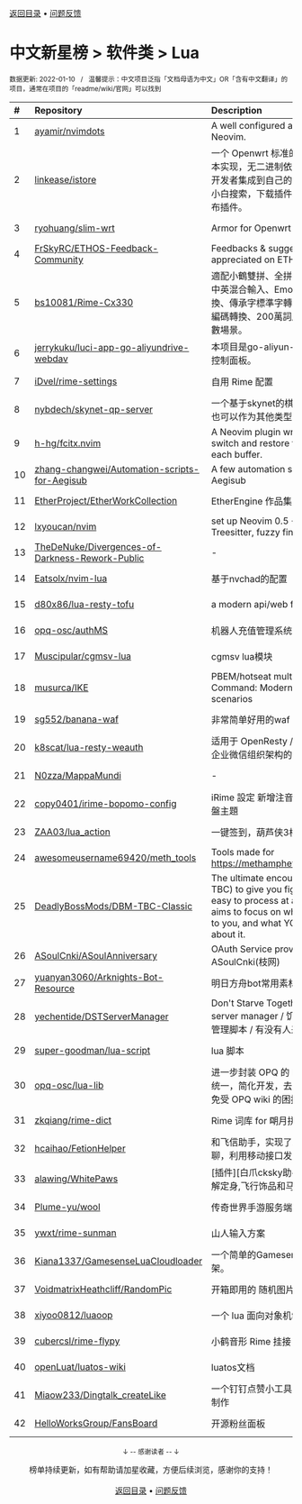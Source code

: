 <a href="https://gitee.com/GrowingGit/GitHub-Chinese-Top-Charts#github中文排行榜">返回目录</a> • <a href="/content/docs/feedback.md">问题反馈</a>

# 中文新星榜 > 软件类 > Lua
<sub>数据更新: 2022-01-10&nbsp;&nbsp;&nbsp;/&nbsp;&nbsp;&nbsp;温馨提示：中文项目泛指「文档母语为中文」OR「含有中文翻译」的项目，通常在项目的「readme/wiki/官网」可以找到</sub>

|#|Repository|Description|Stars|Updated|Created|
|:-|:-|:-|:-|:-|:-|
|1|[ayamir/nvimdots](https://gitee.com/ayamir/nvimdots)|A well configured and structured Neovim.|364|2022-01-09|2021-06-19|
|2|[linkease/istore](https://gitee.com/linkease/istore)|一个 Openwrt 标准的软件中心，纯脚本实现，无二进制依赖。支持其它固件开发者集成到自己的固件里面。更方便小白搜索，下载插件。更方便开发者发布插件。|105|2021-12-21|2021-08-24|
|3|[ryohuang/slim-wrt](https://gitee.com/ryohuang/slim-wrt)|Armor for Openwrt|66|2021-11-15|2021-02-20|
|4|[FrSkyRC/ETHOS-Feedback-Community](https://gitee.com/FrSkyRC/ETHOS-Feedback-Community)|Feedbacks & suggestion are very appreciated on ETHOS of FrSky|59|2022-01-08|2021-03-09|
|5|[bs10081/Rime-Cx330](https://gitee.com/bs10081/Rime-Cx330)|適配小鶴雙拼、全拼、五筆：支持部分中英混合輸入、Emoji輸入、簡繁轉換、傳承字標準字轉換、UTF-8 GBK編碼轉換、200萬詞庫覆蓋日常絕大多數場景。|47|2021-11-05|2021-01-27|
|6|[jerrykuku/luci-app-go-aliyundrive-webdav](https://gitee.com/jerrykuku/luci-app-go-aliyundrive-webdav)|本项目是go-aliyun-webdav 的Luci 控制面板。|37|2021-11-10|2021-10-08|
|7|[iDvel/rime-settings](https://gitee.com/iDvel/rime-settings)|自用 Rime 配置|33|2022-01-08|2021-01-29|
|8|[nybdech/skynet-qp-server](https://gitee.com/nybdech/skynet-qp-server)|一个基于skynet的棋牌游戏服务端，也可以作为其他类型的游戏服务端|25|2021-09-23|2021-09-15|
|9|[h-hg/fcitx.nvim](https://gitee.com/h-hg/fcitx.nvim)|A Neovim plugin writing in Lua to switch and restore fcitx state for each buffer.|18|2021-12-11|2021-09-19|
|10|[zhang-changwei/Automation-scripts-for-Aegisub](https://gitee.com/zhang-changwei/Automation-scripts-for-Aegisub)|A few automation scripts for Aegisub|18|2022-01-08|2021-02-09|
|11|[EtherProject/EtherWorkCollection](https://gitee.com/EtherProject/EtherWorkCollection)|EtherEngine 作品集|16|2021-09-04|2021-02-01|
|12|[lxyoucan/nvim](https://gitee.com/lxyoucan/nvim)|set up Neovim 0.5 +(LSP, Treesitter, fuzzy finder, etc)|12|2021-12-06|2021-09-16|
|13|[TheDeNuke/Divergences-of-Darkness-Rework-Public](https://gitee.com/TheDeNuke/Divergences-of-Darkness-Rework-Public)|-|12|2021-11-15|2021-06-19|
|14|[Eatsolx/nvim-lua](https://gitee.com/Eatsolx/nvim-lua)|基于nvchad的配置|10|2022-01-01|2021-10-02|
|15|[d80x86/lua-resty-tofu](https://gitee.com/d80x86/lua-resty-tofu)|a modern api/web framework|9|2022-01-08|2021-08-23|
|16|[opq-osc/authMS](https://gitee.com/opq-osc/authMS)|机器人充值管理系统|9|2021-07-23|2021-07-21|
|17|[Muscipular/cgmsv-lua](https://gitee.com/Muscipular/cgmsv-lua)|cgmsv lua模块|9|2022-01-08|2021-06-30|
|18|[musurca/IKE](https://gitee.com/musurca/IKE)|PBEM/hotseat multiplayer for Command: Modern Operations scenarios|9|2022-01-08|2021-02-02|
|19|[sg552/banana-waf](https://gitee.com/sg552/banana-waf)|非常简单好用的waf|8|2021-10-26|2021-10-26|
|20|[k8scat/lua-resty-weauth](https://gitee.com/k8scat/lua-resty-weauth)|适用于 OpenResty / ngx_lua 的基于企业微信组织架构的登录认证|8|2021-11-24|2021-08-08|
|21|[N0zza/MappaMundi](https://gitee.com/N0zza/MappaMundi)|-|7|2022-01-09|2021-02-18|
|22|[copy0401/irime-bopomo-config](https://gitee.com/copy0401/irime-bopomo-config)|iRime 設定 新增注音輸入法 及 注音鍵盤主題|6|2022-01-09|2021-09-20|
|23|[ZAA03/lua_action](https://gitee.com/ZAA03/lua_action)|一键签到，葫芦侠3楼，芥子空间|6|2021-08-27|2021-07-09|
|24|[awesomeusername69420/meth_tools](https://gitee.com/awesomeusername69420/meth_tools)|Tools made for https://methamphetamine.solutions/|6|2022-01-08|2021-06-07|
|25|[DeadlyBossMods/DBM-TBC-Classic](https://gitee.com/DeadlyBossMods/DBM-TBC-Classic)|The ultimate encounter helper (for TBC) to give you fight info that's easy to process at a glance. DBM aims to focus on what's happening to you, and what YOU need to do about it.|6|2022-01-09|2021-04-01|
|26|[ASoulCnki/ASoulAnniversary](https://gitee.com/ASoulCnki/ASoulAnniversary)|OAuth Service provide by ASoulCnki(枝网)|5|2021-12-30|2021-11-29|
|27|[yuanyan3060/Arknights-Bot-Resource](https://gitee.com/yuanyan3060/Arknights-Bot-Resource)|明日方舟bot常用素材|5|2022-01-05|2021-11-28|
|28|[yechentide/DSTServerManager](https://gitee.com/yechentide/DSTServerManager)|Don't Starve Together dedicated server manager / 饥荒傻瓜式服务器管理脚本 / 有没有人来一起写啊啊啊啊|5|2022-01-07|2021-11-27|
|29|[super-goodman/lua-script](https://gitee.com/super-goodman/lua-script)|lua 脚本|5|2021-11-25|2021-08-06|
|30|[opq-osc/lua-lib](https://gitee.com/opq-osc/lua-lib)|进一步封装 OPQ 的 lua api，调用更统一，简化开发，去除插件冗余代码, 免受 OPQ wiki 的困扰|5|2021-08-09|2021-07-29|
|31|[zkqiang/rime-dict](https://gitee.com/zkqiang/rime-dict)|Rime 词库 for 朙月拼音，700 万词条|5|2021-11-15|2021-06-03|
|32|[hcaihao/FetionHelper](https://gitee.com/hcaihao/FetionHelper)|和飞信助手，实现了发送消息/图片/群聊，利用移动接口发送短信等。|5|2021-12-13|2021-05-15|
|33|[alawing/WhitePaws](https://gitee.com/alawing/WhitePaws)|[插件][白爪cksky助手]熊猫一键,自动解定身,飞行饰品和马鞭,回能回蓝监控|4|2021-11-28|2021-09-14|
|34|[Plume-yu/wool](https://gitee.com/Plume-yu/wool)|传奇世界手游服务端|4|2021-08-24|2021-08-23|
|35|[ywxt/rime-sunman](https://gitee.com/ywxt/rime-sunman)|山人输入方案|4|2021-10-07|2021-08-10|
|36|[Kiana1337/GamesenseLuaCloudloader](https://gitee.com/Kiana1337/GamesenseLuaCloudloader)|一个简单的Gamesense Lua云加载框架。|4|2021-11-18|2021-05-13|
|37|[VoidmatrixHeathcliff/RandomPic](https://gitee.com/VoidmatrixHeathcliff/RandomPic)|开箱即用的 随机图片 服务器|4|2021-08-12|2021-05-11|
|38|[xiyoo0812/luaoop](https://gitee.com/xiyoo0812/luaoop)|一个 lua 面向对象机制的实现。|4|2021-12-10|2021-04-22|
|39|[cubercsl/rime-flypy](https://gitee.com/cubercsl/rime-flypy)|小鹤音形 Rime 挂接 For Linux|4|2021-12-10|2021-02-16|
|40|[openLuat/luatos-wiki](https://gitee.com/openLuat/luatos-wiki)|luatos文档|4|2021-12-21|2021-02-06|
|41|[Miaow233/Dingtalk_createLike](https://gitee.com/Miaow233/Dingtalk_createLike)|一个钉钉点赞小工具，使用FusionApp制作|3|2021-11-13|2021-09-05|
|42|[HelloWorksGroup/FansBoard](https://gitee.com/HelloWorksGroup/FansBoard)|开源粉丝面板|3|2021-10-13|2021-01-19|

<div align="center">
    <p><sub>↓ -- 感谢读者 -- ↓</sub></p>
    榜单持续更新，如有帮助请加星收藏，方便后续浏览，感谢你的支持！
</div>

<br/>

<div align="center"><a href="https://gitee.com/GrowingGit/GitHub-Chinese-Top-Charts#github中文排行榜">返回目录</a> • <a href="/content/docs/feedback.md">问题反馈</a></div>
